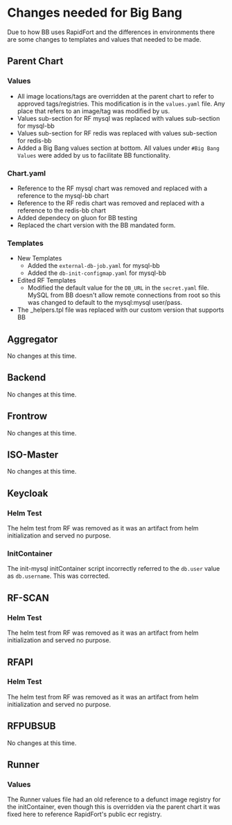 # Changes needed for Big Bang

Due to how BB uses RapidFort and the differences in environments there are some changes to templates and values that needed to be made.

## Parent Chart

### Values

- All image locations/tags are overridden at the parent chart to refer to approved tags/registries. This modification is in the `values.yaml` file. Any place that refers to an image/tag was modified by us.
- Values sub-section for RF mysql was replaced with values sub-section for mysql-bb
- Values sub-section for RF redis was replaced with values sub-section for redis-bb
- Added a Big Bang values section at bottom. All values under `#Big Bang Values` were added by us to facilitate BB functionality.

### Chart.yaml

- Reference to the RF mysql chart was removed and replaced with a reference to the mysql-bb chart
- Reference to the RF redis chart was removed and replaced with a reference to the redis-bb chart
- Added dependecy on gluon for BB testing
- Replaced the chart version with the BB mandated form.

### Templates

- New Templates
  - Added the `external-db-job.yaml` for mysql-bb
  - Added the `db-init-configmap.yaml` for mysql-bb
- Edited RF Templates
  - Modified the default value for the `DB_URL` in the `secret.yaml` file. MySQL from BB doesn't allow remote connections from root so this was changed to default to the mysql:mysql user/pass.
- The _helpers.tpl file was replaced with our custom version that supports BB

## Aggregator

No changes at this time.

## Backend

No changes at this time.

## Frontrow

No changes at this time.

## ISO-Master

No changes at this time.

## Keycloak

### Helm Test

The helm test from RF was removed as it was an artifact from helm initialization and served no purpose.

### InitContainer

The init-mysql initContainer script incorrectly referred to the `db.user` value as `db.username`. This was corrected.

## RF-SCAN

### Helm Test

The helm test from RF was removed as it was an artifact from helm initialization and served no purpose.

## RFAPI

### Helm Test

The helm test from RF was removed as it was an artifact from helm initialization and served no purpose.

## RFPUBSUB

No changes at this time.

## Runner

### Values

The Runner values file had an old reference to a defunct image registry for the initContainer, even though this is overridden via the parent chart it was fixed here to reference RapidFort's public ecr registry.
